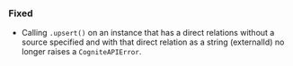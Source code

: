 
### Fixed

- Calling `.upsert()` on an instance that has a direct relations without
a source specified and with that direct relation as a string
(externalId) no longer raises a `CogniteAPIError`.